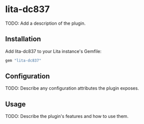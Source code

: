 # lita-dc837

TODO: Add a description of the plugin.

## Installation

Add lita-dc837 to your Lita instance's Gemfile:

``` ruby
gem "lita-dc837"
```

## Configuration

TODO: Describe any configuration attributes the plugin exposes.

## Usage

TODO: Describe the plugin's features and how to use them.
